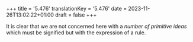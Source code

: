 +++
title = '5.476'
translationKey = '5.476'
date = 2023-11-26T13:02:22+01:00
draft = false
+++

It is clear that we are not concerned here with a <em>number of primitive ideas</em> which must be signified but with the expression of a rule.
